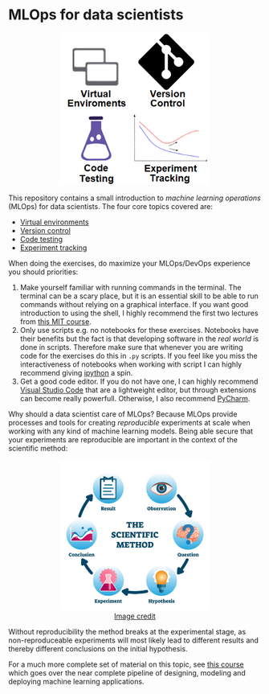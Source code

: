# MLOps for data scientists

<p align="center">
  <img src="figures/4topics.png" width="300">
</p>

This repository contains a small introduction to *machine learning operations* (MLOps) for data scientists. The four
core topics covered are:

* [Virtual environments](https://github.com/SkafteNicki/ku_devops/tree/main/virtual_environments)
* [Version control](https://github.com/SkafteNicki/ku_devops/tree/main/version_control)
* [Code testing](https://github.com/SkafteNicki/ku_devops/tree/main/code_testing)
* [Experiment tracking](https://github.com/SkafteNicki/ku_devops/tree/main/experiment_tracking)

When doing the exercises, do maximize your MLOps/DevOps experience you should priorities:

1. Make yourself familiar with running commands in the terminal. The terminal can be a scary place, but it is an
   essential skill to be able to run commands without relying on a graphical interface. If you want good introduction
   to using the shell, I highly recommend the first two lectures from
  [this MIT course](https://missing.csail.mit.edu/).
2. Only use scripts e.g. no notebooks for these exercises. Notebooks have their benefits but the fact is that developing
   software in the *real world* is done in scripts. Therefore make sure that whenever you are writing code for the
   exercises do this in `.py` scripts. If you feel like you miss the interactiveness of notebooks when working with
   script I can highly recommend giving [ipython](https://ipython.org/) a spin.
3. Get a good code editor. If you do not have one, I can highly recommend
   [Visual Studio Code](https://code.visualstudio.com/) that are a lightweight editor, but through extensions can
   become really powerfull. Otherwise, I also recommend [PyCharm](https://www.jetbrains.com/pycharm/).

Why should a data scientist care of MLOps? Because MLOps provide processes and tools for creating *reproducible*
experiments at scale when working with any kind of machine learning models. Being able secure that your experiments
are reproducible are important in the context of the scientific method:

<p align="center">
  <img src="figures/scientific_method.jpg" width="300">
  <br>
  <a href="https://www.australianenvironmentaleducation.com.au/education-resources/what-is-the-scientific-method/"> Image credit </a>
</p>

Without reproducibility the method breaks at the experimental stage, as non-reproduceable experiments will most likely
lead to different results and thereby different conclusions on the initial hypothesis.

For a much more complete set of material on this topic, see [this course](https://skaftenicki.github.io/dtu_mlops/)
which goes over the near complete pipeline of designing, modeling and deploying machine learning applications.
